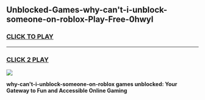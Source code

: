 
## Unblocked-Games-why-can't-i-unblock-someone-on-roblox-Play-Free-0hwyl
<h3>
<a href="https://premium76.site?title=why-can't-i-unblock-someone-on-roblox&ref=12A">CLICK TO PLAY</a></h3>
<hr>

<h3>
<a href="https://premium76.site?title=why-can't-i-unblock-someone-on-roblox&ref=12A">CLICK 2 PLAY</a>
  
</h3>

<a href="https://premium76.site?title=why-can't-i-unblock-someone-on-roblox&ref=12A"><img src="https://clearcache.store/games.png"></a>


**why-can't-i-unblock-someone-on-roblox games unblocked: Your Gateway to Fun and Accessible Online Gaming**
